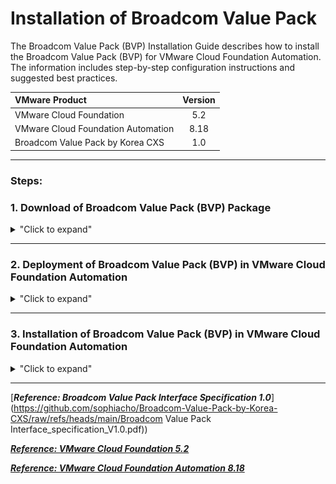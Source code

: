 
# Installation of Broadcom Value Pack 

The Broadcom Value Pack (BVP) Installation Guide describes how to install the Broadcom Value Pack (BVP) for VMware Cloud Foundation Automation. The information includes step-by-step configuration instructions and suggested best practices.

| VMware Product                              | Version               |
|:--------------------------------------------|:---------------------:|
| VMware Cloud Foundation                     |     5.2               |     
| VMware Cloud Foundation Automation          |     8.18              |
| Broadcom Value Pack by Korea CXS            |     1.0               |

---

### Steps:

### 1. Download of Broadcom Value Pack (BVP) Package
<details>
<summary>"Click to expand"</summary>

Download Broadcom Value Pack 1.0 Package file [download package ](https://github.com/sophiacho/Broadcom-Value-Pack-by-Korea-CXS/raw/refs/heads/main/com.bvp.package)



</details>

---

### 2. Deployment of Broadcom Value Pack (BVP) in VMware Cloud Foundation Automation
<details>
<summary>"Click to expand"</summary>


- **From VMware Cloud Foundation Automation, go to Orchestrator.**  
	<p align="center">
	  <img width=75% height=75% src="/assets/Select_Orchestrator.png">
	</p>

- **Select Package file.**  
	<p align="center">
	  <img width=75% height=75% src="/assets/Assets_Packages.png">
	</p>

- **Review Broadcom Value Pack Package details and import Package file**  
	<p align="center">
	  <img width=75% height=75% src="/assets/Packages_Import.png">
	</p>

</details>

---


### 3. Installation of Broadcom Value Pack (BVP) in VMware Cloud Foundation Automation


<details>
<summary>"Click to expand"</summary>


- **From VMware Cloud Foundation Automation, go to Orchestrator.**  
	<p align="center">
	  <img width=75% height=75% src="/assets/Select_Orchestrator.png">
	</p>

- **Select Library Workflows.**  
	<p align="center">
	  <img width=75% height=75% src="/assets/Library_Workflows.png">
	</p>

- **Select Install Value Pack Workflow and select Admin Project and Backup Source to install.**  
	<p align="center">
	  <img width=75% height=75% src="/assets/Install Value Pack_Workflow.png">
	</p>

- **Review Custom Resources of Broadcom Value Pack.**  
	<p align="center">
	  <img width=75% height=75% src="/assets/Custom_Resources.png">
	</p>

 - **Review Extensibility Library Actions of Broadcom Value Pack.**  
	<p align="center">
	  <img width=75% height=75% src="/assets/Library_Actions_1.png">
	</p>

 	<p align="center">
	  <img width=75% height=75% src="/assets/Library_Actions_2.png">
	</p>
 
 	<p align="center">
	  <img width=75% height=75% src="/assets/Library_Actions_3.png">
	</p>
 
</details>

---

[***Reference: Broadcom Value Pack Interface Specification 1.0***](https://github.com/sophiacho/Broadcom-Value-Pack-by-Korea-CXS/raw/refs/heads/main/Broadcom Value Pack Interface_specification_V1.0.pdf))

[***Reference: VMware Cloud Foundation 5.2***](https://techdocs.broadcom.com/us/en/vmware-cis/vcf/vcf-5-2-and-earlier/5-2.html)


[***Reference: VMware Cloud Foundation Automation 8.18***](https://techdocs.broadcom.com/us/en/vmware-cis/aria/aria-automation/8-18.html)
